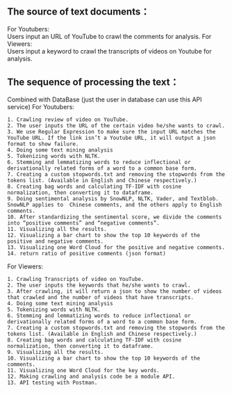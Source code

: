 ## The source of text documents：
  For Youtubers:  
    Users input an URL of YouTube to crawl the comments for analysis.
  For Viewers:  
  	Users input a keyword to crawl the transcripts of videos on Youtube for analysis.
 
## The sequence of processing the text：
  Combined with DataBase (just the user in database can use this API service)
  For Youtubers:
  
    1. Crawling review of video on YouTube.
    2. The user inputs the URL of the certain video he/she wants to crawl.
    3. We use Regular Expression to make sure the input URL matches the YouTube URL. If the link isn’t a Youtube URL, it will output a json format to show failure.
    4. Doing some text mining analysis 
    5. Tokenizing words with NLTK.
    6. Stemming and lemmatizing words to reduce inflectional or derivationally related forms of a word to a common base form.
    7. Creating a custom stopwords.txt and removing the stopwords from the tokens list. (Available in English and Chinese respectively.)
    8. Creating bag words and calculating TF-IDF with cosine normalization, then converting it to dataframe.
    9. Doing sentimental analysis by SnowNLP, NLTK, Vader, and Textblob. SnowNLP applies to  Chinese comments, and the others apply to English comments. 
    10. After standardizing the sentimental score, we divide the comments into “positive comments” and “negative comments”.
    11. Visualizing all the results.
    12. Visualizing a bar chart to show the top 10 keywords of the positive and negative comments.
    13. Visualizing one Word Cloud for the positive and negative comments.
    14. return ratio of positive comments (json format)
  For Viewers:
  
    1. Crawling Transcripts of video on YouTube. 
    2. The user inputs the keywords that he/she wants to crawl.
    3. After crawling, it will return a json to show the number of videos that crawled and the number of videos that have transcripts.  
    4. Doing some text mining analysis 
    5. Tokenizing words with NLTK.
    6. Stemming and lemmatizing words to reduce inflectional or derivationally related forms of a word to a common base form.
    7. Creating a custom stopwords.txt and removing the stopwords from the tokens list. (Available in English and Chinese respectively.)
    8. Creating bag words and calculating TF-IDF with cosine normalization, then converting it to dataframe.
    9. Visualizing all the results.
    10. Visualizing a bar chart to show the top 10 keywords of the comments.
    11. Visualizing one Word Cloud for the key words.
    12. Making crawling and analysis code be a module API.
    13. API testing with Postman.

